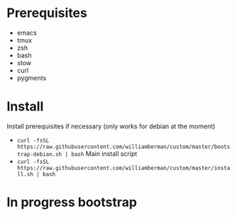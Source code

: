 # Prerequisites
- emacs
- tmux
- zsh
- bash
- stow
- curl
- pygments

# Install
Install prerequisites if necessary (only works for debian at the moment)
- `curl -fsSL https://raw.githubusercontent.com/williamberman/custom/master/bootstrap-debian.sh | bash`
Main install script
- `curl -fsSL https://raw.githubusercontent.com/williamberman/custom/master/install.sh | bash`

# In progress bootstrap

